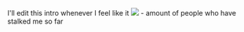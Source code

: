 I'll edit this intro whenever I feel like it
![](https://komarev.com/ghpvc/?username=drijonh&color=blue) - amount of people who have stalked me so far
